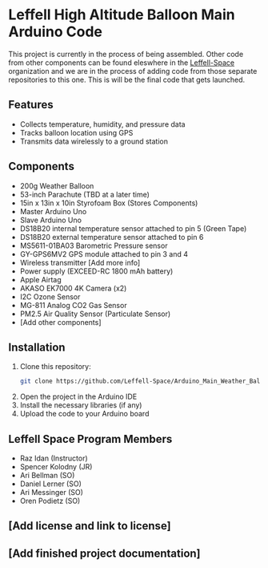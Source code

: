 # Leffell High Altitude Balloon Main Arduino Code

This project is currently in the process of being assembled. Other code from other components can be found eleswhere in the [Leffell-Space](https://github.com/orgs/Leffell-Space/repositories) organization and we are in the process of adding code from those separate repositories to this one. This is will be the final code that gets launched.

## Features

- Collects temperature, humidity, and pressure data
- Tracks balloon location using GPS
- Transmits data wirelessly to a ground station

## Components

- 200g Weather Balloon
- 53-inch Parachute (TBD at a later time)
- 15in x 13in x 10in Styrofoam Box (Stores Components)
- Master Arduino Uno
- Slave Arduino Uno
- DS18B20 internal temperature sensor attached to pin 5 (Green Tape)
- DS18B20 external temperature sensor attached to pin 6
- MS5611-01BA03 Barometric Pressure sensor
- GY-GPS6MV2 GPS module attached to pin 3 and 4
- Wireless transmitter [Add more info]
- Power supply (EXCEED-RC 1800 mAh battery)
- Apple Airtag 
- AKASO EK7000 4K Camera (x2)
- I2C Ozone Sensor 
- MG-811 Analog CO2 Gas Sensor
- PM2.5 Air Quality Sensor (Particulate Sensor)
- [Add other components]

## Installation

1. Clone this repository:
   ```bash
   git clone https://github.com/Leffell-Space/Arduino_Main_Weather_Balloon.git
   ```
2. Open the project in the Arduino IDE
3. Install the necessary libraries (if any)
4. Upload the code to your Arduino board

## Leffell Space Program Members
- Raz Idan (Instructor)
- Spencer Kolodny (JR)
- Ari Bellman (SO)
- Daniel Lerner (SO)
- Ari Messinger (SO)
- Oren Podietz (SO)
  
## [Add license and link to license]

## [Add finished project documentation]

